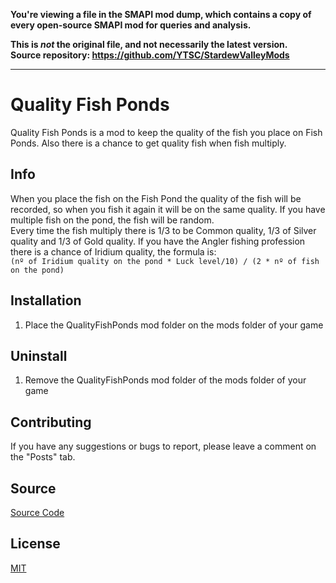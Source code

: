**You're viewing a file in the SMAPI mod dump, which contains a copy of every open-source SMAPI mod
for queries and analysis.**

**This is _not_ the original file, and not necessarily the latest version.**  
**Source repository: https://github.com/YTSC/StardewValleyMods**

----

# Quality Fish Ponds

Quality Fish Ponds is a mod to keep the quality of the fish you place on Fish Ponds. Also there is a chance to get quality fish when fish multiply.

## Info
When you place the fish on the Fish Pond the quality of the fish will be recorded, so when you fish it again it will be on the same quality. If you have multiple fish on the pond, the fish will be random.\
Every time the fish multiply there is 1/3 to be Common quality, 1/3 of Silver quality and 1/3 of Gold quality. 
If you have the Angler fishing profession there is a chance of Iridium quality, the formula is:\
``(nº of Iridium quality on the pond * Luck level/10) / (2 * nº of fish on the pond)``

## Installation

1. Place the QualityFishPonds  mod folder on the mods folder of your game

## Uninstall
1. Remove the QualityFishPonds mod folder of the mods folder of your game

## Contributing
If you have any suggestions or bugs to report, please leave a comment on the "Posts" tab.

## Source
[Source Code](https://github.com/YTSC/StardewValleyMods/tree/master/QualityFishPonds)

## License
[MIT](https://choosealicense.com/licenses/mit/)